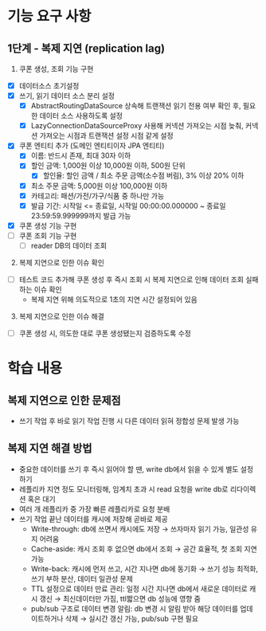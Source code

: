 # 기능 요구 사항

## 1단계 - 복제 지연 (replication lag)

1. 쿠폰 생성, 조회 기능 구현

- [x] 데이터소스 초기설정
- [x] 쓰기, 읽기 데이터 소스 분리 설정
    - [x] AbstractRoutingDataSource 상속해 트랜잭션 읽기 전용 여부 확인 후, 필요한 데이터 소스 사용하도록 설정
    - [x] LazyConnectionDataSourceProxy 사용해 커넥션 가져오는 시점 늦춰, 커넥션 가져오는 시점과 트랜잭션 설정 시점 같게 설정
- [x] 쿠폰 엔티티 추가 (도메인 엔티티이자 JPA 엔티티)
    - [x] 이름: 반드시 존재, 최대 30자 이하
    - [x] 할인 금액: 1,000원 이상 10,000원 이하, 500원 단위
        - [x] 할인율: 할인 금액 / 최소 주문 금액(소수점 버림), 3% 이상 20% 이하
    - [x] 최소 주문 금액: 5,000원 이상 100,000원 이하
    - [x] 카테고리: 패션/가전/가구/식품 중 하나만 가능
    - [x] 발급 기간: 시작일 <= 종료일, 시작일 00:00:00.000000 ~ 종료일 23:59:59.999999까지 발급 가능
- [x] 쿠폰 생성 기능 구현
- [ ] 쿠폰 조회 기능 구현
    - [ ] reader DB의 데이터 조회

2. 복제 지연으로 인한 이슈 확인

- [ ] 테스트 코드 추가해 쿠폰 생성 후 즉시 조회 시 복제 지연으로 인해 데이터 조회 실패하는 이슈 확인
    - 복제 지연 위해 의도적으로 1초의 지연 시간 설정되어 있음

3. 복제 지연으로 인한 이슈 해결

- [ ] 쿠폰 생성 시, 의도한 대로 쿠폰 생성됐는지 검증하도록 수정

# 학습 내용

## 복제 지연으로 인한 문제점

- 쓰기 작업 후 바로 읽기 작업 진행 시 다른 데이터 읽혀 정합성 문제 발생 가능

## 복제 지연 해결 방법

- 중요한 데이터를 쓰기 후 즉시 읽어야 할 땐, write db에서 읽을 수 있게 별도 설정하기
- 레플리카 지연 정도 모니터링해, 임계치 초과 시 read 요청을 write db로 리다이렉션 혹은 대기
- 여러 개 레플리카 중 가장 빠른 레플리카로 요청 분배
- 쓰기 작업 끝난 데이터를 캐시에 저장해 곧바로 제공
    - Write-through: db에 쓰면서 캐시에도 저장 → 쓰자마자 읽기 가능, 일관성 유지 어려움
    - Cache-aside: 캐시 조회 후 없으면 db에서 조회 → 공간 효율적, 첫 조회 지연 가능
    - Write-back: 캐시에 먼저 쓰고, 시간 지나면 db에 동기화 → 쓰기 성능 최적화, 쓰기 부하 분산, 데이터 일관성 문제
    - TTL 설정으로 데이터 만료 관리: 일정 시간 지나면 db에서 새로운 데이터로 캐시 갱신 → 최신데이터만 가짐, ttl짧으면 db 성능에 영향 줌
    - pub/sub 구조로 데이터 변경 알림: db 변경 시 알림 받아 해당 데이터를 업데이트하거나 삭제 → 실시간 갱신 가능, pub/sub 구현 필요

